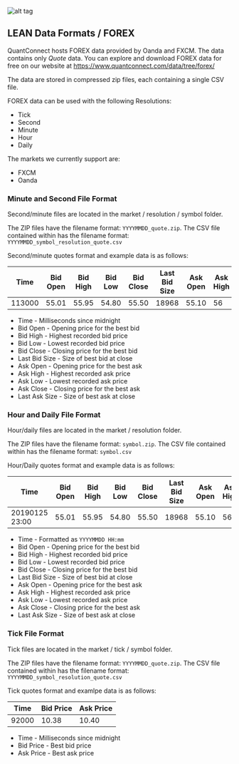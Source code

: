 ![alt tag](https://raw.githubusercontent.com/QuantConnect/Lean/master/Documentation/logo.white.small.png) 
## LEAN Data Formats / FOREX

QuantConnect hosts FOREX data provided by Oanda and FXCM. The data contains only *Quote* data. You can explore and download FOREX data for free on our website at https://www.quantconnect.com/data/tree/forex/

The data are stored in compressed zip files, each containing a single CSV file.

FOREX data can be used with the following Resolutions:

* Tick
* Second
* Minute
* Hour
* Daily

The markets we currently support are:

* FXCM
* Oanda

### Minute and Second File Format
Second/minute files are located in the market / resolution / symbol folder. 

The ZIP files have the filename format: `YYYYMMDD_quote.zip`. The CSV file contained within has the filename format: `YYYYMMDD_symbol_resolution_quote.csv`

Second/minute quotes format and example data is as follows:

| Time | Bid Open | Bid High | Bid Low | Bid Close | Last Bid Size | Ask Open | Ask High | Ask Low | Ask Close | Last Ask Size |
| ---- | -------- | -------- | ------- | --------- | ------------- | -------- | -------- | ------- | --------- | ------------- |
| 113000 | 55.01 | 55.95 | 54.80 | 55.50 | 18968 | 55.10 | 56 | 54.85 | 55.55 | 2913 |

* Time - Milliseconds since midnight
* Bid Open - Opening price for the best bid
* Bid High - Highest recorded bid price
* Bid Low - Lowest recorded bid price
* Bid Close - Closing price for the best bid
* Last Bid Size - Size of best bid at close
* Ask Open - Opening price for the best ask
* Ask High - Highest recorded ask price
* Ask Low - Lowest recorded ask price
* Ask Close - Closing price for the best ask
* Last Ask Size - Size of best ask at close

### Hour and Daily File Format
Hour/daily files are located in the market / resolution folder.

The ZIP files have the filename format: `symbol.zip`. The CSV file contained within has the filename format: `symbol.csv`

Hour/Daily quotes format and example data is as follows:

| Time | Bid Open | Bid High | Bid Low | Bid Close | Last Bid Size | Ask Open | Ask High | Ask Low | Ask Close | Last Ask Size |
| ---- | -------- | -------- | ------- | --------- | ------------- | -------- | -------- | ------- | --------- | ------------- |
| 20190125 23:00 | 55.01 | 55.95 | 54.80 | 55.50 | 18968 | 55.10 | 56 | 54.85 | 55.55 | 2913 |

* Time - Formatted as `YYYYMMDD HH:mm`
* Bid Open - Opening price for the best bid
* Bid High - Highest recorded bid price
* Bid Low - Lowest recorded bid price
* Bid Close - Closing price for the best bid
* Last Bid Size - Size of best bid at close
* Ask Open - Opening price for the best ask
* Ask High - Highest recorded ask price
* Ask Low - Lowest recorded ask price
* Ask Close - Closing price for the best ask
* Last Ask Size - Size of best ask at close

### Tick File Format
Tick files are located in the market / tick / symbol folder. 

The ZIP files have the filename format: `YYYYMMDD_quote.zip`. The CSV file contained within has the filename format: `YYYYMMDD_symbol_resolution_quote.csv`

Tick quotes format and examlpe data is as follows:

| Time | Bid Price | Ask Price |
| ---- | --------- | --------- |
| 92000 | 10.38 | 10.40 |

* Time - Milliseconds since midnight
* Bid Price - Best bid price
* Ask Price - Best ask price
